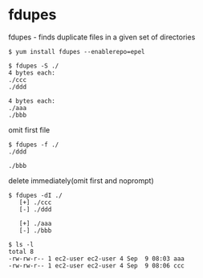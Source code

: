 # fdupes

fdupes - finds duplicate files in a given set of directories

```
$ yum install fdupes --enablerepo=epel
```


```
$ fdupes -S ./
4 bytes each:
./ccc
./ddd

4 bytes each:
./aaa
./bbb

```


omit first file
```
$ fdupes -f ./
./ddd

./bbb
```


delete immediately(omit first and noprompt)

```
$ fdupes -dI ./
   [+] ./ccc
   [-] ./ddd

   [+] ./aaa
   [-] ./bbb
```

```
$ ls -l
total 8
-rw-rw-r-- 1 ec2-user ec2-user 4 Sep  9 08:03 aaa
-rw-rw-r-- 1 ec2-user ec2-user 4 Sep  9 08:06 ccc
```

